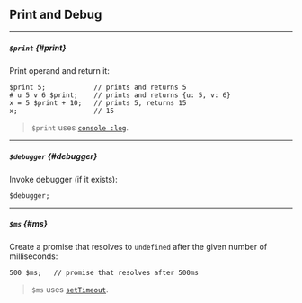 ## Print and Debug

---

##### `$print` {#print}

Print operand and return it:

```
$print 5;            // prints and returns 5
# u 5 v 6 $print;    // prints and returns {u: 5, v: 6}
x = 5 $print + 10;   // prints 5, returns 15
x;                   // 15
```

> `$print` uses [`console :log`](https://developer.mozilla.org/en-US/docs/Web/API/Console/log).

---

##### `$debugger` {#debugger}

Invoke debugger (if it exists):

```
$debugger;
```

---

##### `$ms` {#ms}

Create a promise that resolves to `undefined` after the given number of milliseconds:

```
500 $ms;   // promise that resolves after 500ms
```

> `$ms` uses [`setTimeout`](https://developer.mozilla.org/en-US/docs/Web/API/WindowOrWorkerGlobalScope/setTimeout).